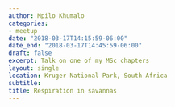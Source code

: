 ```yaml
---
author: Mpilo Khumalo
categories:
- meetup
date: "2018-03-17T14:15:59-06:00"
date_end: "2018-03-17T14:45:59-06:00"
draft: false
excerpt: Talk on one of my MSc chapters
layout: single
location: Kruger National Park, South Africa 
subtitle: 
title: Respiration in savannas
---
```


